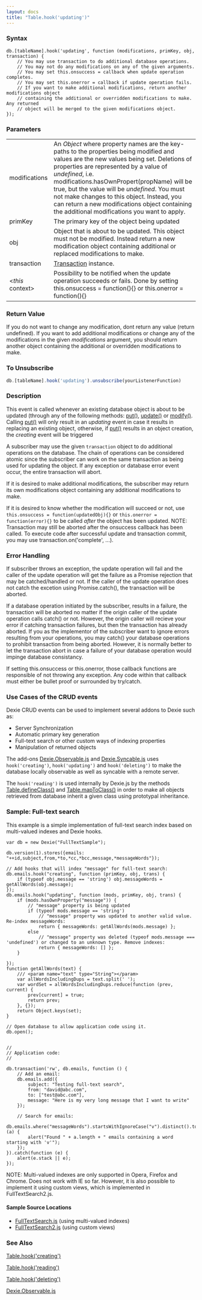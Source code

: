 ```yaml
---
layout: docs
title: "Table.hook('updating')"
---
```


### Syntax

    db.[tableName].hook('updating', function (modifications, primKey, obj, transaction) {
        // You may use transaction to do additional database operations.
        // You may not do any modifications on any of the given arguments.
        // You may set this.onsuccess = callback when update operation completes.
        // You may set this.onerror = callback if update operation fails.
        // If you want to make additional modifications, return another modifications object
        // containing the additional or overridden modifications to make. Any returned
        // object will be merged to the given modifications object.
    });

### Parameters
<table>
<tr><td>modifications</td><td>An <i>Object</i> where property names are the key-paths to the properties being modified and values are the new values being set. Deletions of properties are represented by a value of <i>undefined</i>, i.e. modifications.hasOwnPropert(propName) will be true, but the value will be <i>undefined</i>. You must not make changes to this object. Instead, you can return a new modifications object containing the additional modifications you want to apply.</td></tr>
<tr><td>primKey</td><td>The primary key of the object being updated</td></tr>
<tr><td>obj</td><td>Object that is about to be updated. This object must not be modified. Instead return a new modification object containing additional or replaced modifications to make.</td></tr>
<tr><td>transaction</td><td><a href="Transaction">Transaction</a> instance.</td></tr>
<tr><td>&lt;<i>this</i> context&gt;</td><td>Possibility to be notified when the update operation succeeds or fails. Done by setting this.onsuccess = function(){} or this.onerror = function(){}</td></tr>
</table>

### Return Value

If you do not want to change any modification, dont return any value (return undefined). If you want to add additional modifications or change any of the modifications in the given _modifications_ argument, you should return another object containing the additional or overridden modifications to make.

### To Unsubscribe

```javascript
db.[tableName].hook('updating').unsubscribe(yourListenerFunction)
```

### Description

This event is called whenever an existing database object is about to be updated (through any of the following methods: [put()](Table.put()), [update()](Table.update()) or [modify()](Collection.modify()). Calling [put()](Table.put()) will only result in an <i>updating</i> event in case it results in replacing an existing object, otherwise, if [put()](Table.put()) results in an object creation, the <i>creating</i> event will be triggered

A subscriber may use the given `transaction` object to do additional operations on the database. The chain of operations can be considered atomic since the subscriber can work on the same transaction as being used for updating the object. If any exception or database error event occur, the entire transaction will abort.

If it is desired to make additional modifications, the subscriber may return its own modifications object containing any additional modifications to make.

If it is desired to know whether the modification will succeed or not, use `this.onsuccess = function(updatedObj){}` or `this.onerror = function(error){}` to be called <i>after</i> the object has been updated. NOTE: 
Transaction may still be aborted after the onsuccess callback has been called. To execute code after successful update and transaction commit, you may use transaction.on('complete', ...).

### Error Handling

If subscriber throws an exception, the update operation will fail and the caller of the update operation will get the failure as a Promise rejection that may be catched/handled or not. If the caller of the update operation does not catch the excetion using Promise.catch(), the transaction will be aborted.

If a database operation initiated by the subscriber, results in a failure, the transaction will be aborted no matter if the origin caller of the update operation calls catch() or not. However, the origin caller will recieve your error if catching transaction failures, but then the transaction has already aborted. If you as the implementor of the subscriber want to ignore errors resulting from your operations, you may catch() your database operations to prohibit transaction from being aborted. However, it is normally better to let the transaction abort in case a failure of your database operation would impinge database consistancy.

If setting this.onsuccess or this.onerror, those callback functions are responsible of not throwing any exception. Any code within that callback must either be bullet proof or surrounded by try/catch.

### Use Cases of the CRUD events

Dexie CRUD events can be used to implement several addons to Dexie such as:
* Server Synchronization
* Automatic primary key generation
* Full-text search or other custom ways of indexing properties
* Manipulation of returned objects

The add-ons [Dexie.Observable.js](Dexie.Observable.js) and [Dexie.Syncable.js](Dexie.Syncable.js) uses  `hook('creating')`, `hook('updating')` and `hook('deleting')` to make the database locally observable as well as syncable with a remote server.

The `hook('reading')` is used internally by Dexie.js by the methods [Table.defineClass()](Table.defineClass()) and [Table.mapToClass()](Table.mapToClass()) in order to make all objects retrieved from database inherit a given class using prototypal inheritance.

### Sample: Full-text search

This example is a simple implementation of full-text search index based on multi-valued indexes and Dexie hooks.

    var db = new Dexie("FullTextSample");

    db.version(1).stores({emails: "++id,subject,from,*to,*cc,*bcc,message,*messageWords"});

    // Add hooks that will index "message" for full-text search:
    db.emails.hook("creating", function (primKey, obj, trans) {
        if (typeof obj.message == 'string') obj.messageWords = getAllWords(obj.message);
    });
    db.emails.hook("updating", function (mods, primKey, obj, trans) {
        if (mods.hasOwnProperty("message")) {
            // "message" property is being updated
            if (typeof mods.message == 'string')
                // "message" property was updated to another valid value. Re-index messageWords:
                return { messageWords: getAllWords(mods.message) };
            else
                // "message" property was deleted (typeof mods.message === 'undefined') or changed to an unknown type. Remove indexes:
                return { messageWords: [] };
        }

    });
    function getAllWords(text) {
        /// <param name="text" type="String"></param>
        var allWordsIncludingDups = text.split(' ');
        var wordSet = allWordsIncludingDups.reduce(function (prev, current) {
            prev[current] = true;
            return prev;
        }, {});
        return Object.keys(set);
    }

    // Open database to allow application code using it.
    db.open();


    //
    // Application code:
    //

    db.transaction('rw', db.emails, function () {
        // Add an email:
        db.emails.add({
            subject: "Testing full-text search",
            from: "david@abc.com",
            to: ["test@abc.com"],
            message: "Here is my very long message that I want to write"
        });

        // Search for emails:
        db.emails.where("messageWords").startsWithIgnoreCase("v").distinct().toArray(function (a) {
            alert("Found " + a.length + " emails containing a word starting with 'v'");
        });
    }).catch(function (e) {
        alert(e.stack || e);
    });

NOTE: Multi-valued indexes are only supported in Opera, Firefox and Chrome. Does not work with IE so far.
However, it is also possible to implement it using custom views, which is implemented in FullTextSearch2.js.

#### Sample Source Locations
* [FullTextSearch.js](https://github.com/dfahlander/Dexie.js/blob/master/samples/full-text-search/FullTextSearch.js) (using multi-valued indexes)
* [FullTextSearch2.js](https://github.com/dfahlander/Dexie.js/blob/master/samples/full-text-search/FullTextSearch2.js) (using custom views)

### See Also

[Table.hook('creating')](Table.hook('creating'))

[Table.hook('reading')](Table.hook('reading'))

[Table.hook('deleting')](Table.hook('deleting'))

[Dexie.Observable.js](Dexie.Observable.js)

